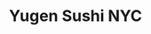 ---
layout: place
title: "Yugen Sushi NYC"
permalink: /new-york/brooklyn/yugen-sushi-nyc.html
stateAbbr: NY
stateName: New York
cityName: Brooklyn
seo:
  name: "Yugen Sushi NYC"
  type: Restaurant
  links: http://yugensushinyc.com/
description: "Looking for sushi in Brooklyn, New York? Check out Yugen Sushi NYC for a delightful Japanese dining experience. Enjoy a variety of sushi and other dishes in ..."
place_id: ChIJCcO5mBFdwokRo6SlfqrctSc
photos:
  - name: >-
      places/ChIJCcO5mBFdwokRo6SlfqrctSc/photos/AeeoHcLNbj2enH0d9qUaamjDgxAKdqzQstYJoEHhmuoCAqF1J5l5Bsqey8FTr3bY_Jq3XloHHZki9CCPyNe40TydsxqZ0ZBGDdj1EH1pjyiMcXu6p4MN32eUPznE_hKsUFU3xGbMidwOSifqkL-saFx87CBAX9GyAvox4fmhIEhTYUHL-E9AhOBZB5O8-W_5mbWY6VTDjsgOEgWijNocTyk6aXkblFL50Ix1iyMmNyS_gfm8ljNqU3uxBgS-rTOv_CnK5BqPP0FS02iygLddR82f5bMzkCaH_85Uyb6MiieT_7pn1g
    widthPx: 1284
    heightPx: 878
    authorAttributions:
      - displayName: Yugen Sushi nyc
        uri: https://maps.google.com/maps/contrib/103572118602462123220
        photoUri: >-
          https://lh3.googleusercontent.com/a-/ALV-UjXGKoBtYWmQDzdwWuzF8x55c9yMifAYtZldlRBvUlI-e9uKIO7r=s100-p-k-no-mo
    flagContentUri: >-
      https://www.google.com/local/imagery/report/?cb_client=maps_api_places.places_api&image_key=!1e10!2sAF1QipPhnCPZ5uh2OkU2OS66wHW6PMRU-lV2eXhO4eBh&hl=en-US
    googleMapsUri: >-
      https://www.google.com/maps/place//data=!3m4!1e2!3m2!1sAF1QipPhnCPZ5uh2OkU2OS66wHW6PMRU-lV2eXhO4eBh!2e10!4m2!3m1!1s0x89c25d1198b9c309:0x27b5dcaa7ea5a4a3
  - name: >-
      places/ChIJCcO5mBFdwokRo6SlfqrctSc/photos/AeeoHcLso7H5Pgp5z0-AogtLNpyl8YHkuZlpQlrLNIRsDzHOg92ldiMvQHGSiVPdW4hA_IM3kZ2V2ysKaar__M8vXTmtygGrozqIeeJbyZL_PFTNnXg77kiN6Sq22gToWUVemd7VQDJ0auwLzGc6GcMODKXelaAUO0l39vlbekwULVIDpVyqzOt815x9QThvnm2PJ1icOpb-MXpIDLy08YM-TsRAAKXDVsg6ej_d60hDdfnvf0ckrs45omAO5yUsDN3eWZChFRaIhtEzgRY04ON6QFuHQ8piodfw1rlMhgiBoTFXeA
    widthPx: 1164
    heightPx: 1245
    authorAttributions:
      - displayName: Yugen Sushi nyc
        uri: https://maps.google.com/maps/contrib/103572118602462123220
        photoUri: >-
          https://lh3.googleusercontent.com/a-/ALV-UjXGKoBtYWmQDzdwWuzF8x55c9yMifAYtZldlRBvUlI-e9uKIO7r=s100-p-k-no-mo
    flagContentUri: >-
      https://www.google.com/local/imagery/report/?cb_client=maps_api_places.places_api&image_key=!1e10!2sAF1QipMVTKNdrKdMmzwKpuAq_otJ4itNHs82lmv1MJjl&hl=en-US
    googleMapsUri: >-
      https://www.google.com/maps/place//data=!3m4!1e2!3m2!1sAF1QipMVTKNdrKdMmzwKpuAq_otJ4itNHs82lmv1MJjl!2e10!4m2!3m1!1s0x89c25d1198b9c309:0x27b5dcaa7ea5a4a3
  - name: >-
      places/ChIJCcO5mBFdwokRo6SlfqrctSc/photos/AeeoHcK-HOtP0wV8ZWsIN9bXDrwjKCm3D617BfdsWI3wMYfEE3NbCyRtK43uz1wY1ZO6VRVrMnUfzhLaviToeuqFKwWNNixF5FFny9RfKOs82OrJAhCEZSuXqOx6Gh1QtFEzdns3Z4tUxh0j0QSZAgkCZB-hYFGpAh2qMC_fbv7rTZsaSSBCi9W3_T_xO9Ve9-b2prsz37I2n1OWdPkExUy8VevQy1lDL_JQYf03MzvbC2Ee2ZBJHfZJ7zXxLMXzW3mkLc5BhJ7f6p34MQHOKk22tnq17c03ED8Q25j_enmop6ce3w
    widthPx: 1080
    heightPx: 857
    authorAttributions:
      - displayName: Yugen Sushi nyc
        uri: https://maps.google.com/maps/contrib/103572118602462123220
        photoUri: >-
          https://lh3.googleusercontent.com/a-/ALV-UjXGKoBtYWmQDzdwWuzF8x55c9yMifAYtZldlRBvUlI-e9uKIO7r=s100-p-k-no-mo
    flagContentUri: >-
      https://www.google.com/local/imagery/report/?cb_client=maps_api_places.places_api&image_key=!1e10!2sAF1QipMesQpFG5FrfkCeYACXt0ljYd-djyDfdpwMYcDJ&hl=en-US
    googleMapsUri: >-
      https://www.google.com/maps/place//data=!3m4!1e2!3m2!1sAF1QipMesQpFG5FrfkCeYACXt0ljYd-djyDfdpwMYcDJ!2e10!4m2!3m1!1s0x89c25d1198b9c309:0x27b5dcaa7ea5a4a3
  - name: >-
      places/ChIJCcO5mBFdwokRo6SlfqrctSc/photos/AeeoHcLxFi9sfc6wpamhQnkx2IHDHPAEB2NT0atfSOJRa_c7jQ_PC8otF9P0fRJafep7q_pn_M97rDKBjgb3bx4gVs20tqQy3SqXPOsER_p0t5ABjkYaQtGuPHB1GHiX5g1hlmnf3A3CqoArvxkXdJWxARWJcIcJHu2dsr0AnAlzSCYX0aZh4jHH2uNllTcgZLWbVqU-2ettUk2GbojHU2mwvBH5bMe44YYGGVy5ahcQOqjdPAS-0U6gmhMWFS7Zyg0J7yd5Uh1ELzLR4XuuqPqcnlFxd-49KNkwgHfHtRHd5Xm7EQ
    widthPx: 1171
    heightPx: 1178
    authorAttributions:
      - displayName: Yugen Sushi nyc
        uri: https://maps.google.com/maps/contrib/103572118602462123220
        photoUri: >-
          https://lh3.googleusercontent.com/a-/ALV-UjXGKoBtYWmQDzdwWuzF8x55c9yMifAYtZldlRBvUlI-e9uKIO7r=s100-p-k-no-mo
    flagContentUri: >-
      https://www.google.com/local/imagery/report/?cb_client=maps_api_places.places_api&image_key=!1e10!2sAF1QipNt9iWWyuMOOJAcHqvb9urD-FVjD2LFf1W8RhbC&hl=en-US
    googleMapsUri: >-
      https://www.google.com/maps/place//data=!3m4!1e2!3m2!1sAF1QipNt9iWWyuMOOJAcHqvb9urD-FVjD2LFf1W8RhbC!2e10!4m2!3m1!1s0x89c25d1198b9c309:0x27b5dcaa7ea5a4a3
  - name: >-
      places/ChIJCcO5mBFdwokRo6SlfqrctSc/photos/AeeoHcLY9eWwPETWeLKi1f6E4nbjsNlj5KYgSkUCVTjxH7TUB5BaQVwUztpw0hNAARTaorbB-9fHvZbEZJQZhQxFObT2QhaGA_VOg6KXMrqJqK5pH-Lut07otHT0f3y5hJ0JRF7lrvLMUT9tX5XfYA64mX7NW5Y995DefEuBmAfPfWdw66fc_b-LG3kCBiBuA4Ka7JD30uMVgiJ50rYGhfve1x_6xVQkJlOakM4Ad3k4UdUs1oKkh8IKJIySy4FP5sAPjd4DYxifw0mdxd5kSvCv2Sjggb3FZQknYBMvLxFse3K7sw
    widthPx: 1188
    heightPx: 1289
    authorAttributions:
      - displayName: Yugen Sushi nyc
        uri: https://maps.google.com/maps/contrib/103572118602462123220
        photoUri: >-
          https://lh3.googleusercontent.com/a-/ALV-UjXGKoBtYWmQDzdwWuzF8x55c9yMifAYtZldlRBvUlI-e9uKIO7r=s100-p-k-no-mo
    flagContentUri: >-
      https://www.google.com/local/imagery/report/?cb_client=maps_api_places.places_api&image_key=!1e10!2sAF1QipPpAm8lbt6XfVtF0p37E_sSvrR_qm2j2N2SHe31&hl=en-US
    googleMapsUri: >-
      https://www.google.com/maps/place//data=!3m4!1e2!3m2!1sAF1QipPpAm8lbt6XfVtF0p37E_sSvrR_qm2j2N2SHe31!2e10!4m2!3m1!1s0x89c25d1198b9c309:0x27b5dcaa7ea5a4a3
  - name: >-
      places/ChIJCcO5mBFdwokRo6SlfqrctSc/photos/AeeoHcKAaqIJMYdWNMD9l_Qo_qUCFDiEgT0beMeYTciqKIMDACeOsvVMzNmTXFH3QwJLXV8gWvOK0WJkWQUt6BhAHvQFOP0SfrvirUCNZ-WY_BcYYVSjKjE6wW-EqOE9zmENQeSsYEI52idCRBGwR4NrdB42A5Kw9nPy-S4advYnUek8De7XM8PGcrzaqg9G1aCBa1LhzinKveM4PTmD1wg7m9bvzUEvTj3-5eYvLo7TwwQWTDjvDiVFHi0kzmFhaEkE8s_QM7dTeMvvzKS7ENhqeYfyM0qbBo7j0AW9_z9B_IrLtqZx9KIuVFC9Y3V1rjD9thUXIJW7PkRLbMewuVNZyMaWB4bEeuU7TjhQSjnKqUng_YCXpbSMzoIa1jONCUf3X6isa8n7vgicik-Ofc4TnE0U-F4WYY7vdd0iZmsj76vNxwxd
    widthPx: 2252
    heightPx: 4000
    authorAttributions:
      - displayName: Amrit S
        uri: https://maps.google.com/maps/contrib/116585435690626968895
        photoUri: >-
          https://lh3.googleusercontent.com/a-/ALV-UjW-4__vEU62UumJqI9s1jiwPlv8orwTSnEt2mupV6-LxjzsRVuPcg=s100-p-k-no-mo
    flagContentUri: >-
      https://www.google.com/local/imagery/report/?cb_client=maps_api_places.places_api&image_key=!1e10!2sCIHM0ogKEICAgICRk-__kQE&hl=en-US
    googleMapsUri: >-
      https://www.google.com/maps/place//data=!3m4!1e2!3m2!1sCIHM0ogKEICAgICRk-__kQE!2e10!4m2!3m1!1s0x89c25d1198b9c309:0x27b5dcaa7ea5a4a3
  - name: >-
      places/ChIJCcO5mBFdwokRo6SlfqrctSc/photos/AeeoHcI3sK7uXosVzjAUkthIPVZPCxCKcBKc-kuzc9PcX1XToniL8DSPnKEKRHxhioQ_CAxV66MXrarePQlz0ZtfO-ybBJij2NGtZMleqbKa5G-GHi-WSvnuhGt2lEPJqJONHzdP4P6BojXVcucUqJAF5B07lcyxWuavVa93eGHFdz4asCPmtlxuQCuQyPfFwyMmlBQU6l5DKEaoHVmzLd098kiH2nlwJXtPumYjKvu3qw3yV42dH9DI6I8aoxkBAaTutLDxIUmkGzT5lUCO2sS_mPXu-u5kVJEKDbIOM64PZV5zf8P0Gy8X-rzwMOdjsH1t1Po_eNwBwsU2jloLS-YewMuSFebsvBDj4u11AEcS0xKFTvsICM2jhNNNOKL3np83uj3O2Hk9DhmB4QIwWAbdFT10jgECR-ag38NQMOSHqcQ
    widthPx: 3024
    heightPx: 4032
    authorAttributions:
      - displayName: Sarah-Mikal Dalusma
        uri: https://maps.google.com/maps/contrib/104937805248044263228
        photoUri: >-
          https://lh3.googleusercontent.com/a-/ALV-UjXathPxX9hgC3KjN8lhdf-R0qOpLkJ74o-Ci3Nz7-WZc9imwaPH=s100-p-k-no-mo
    flagContentUri: >-
      https://www.google.com/local/imagery/report/?cb_client=maps_api_places.places_api&image_key=!1e10!2sCIHM0ogKEICAgIDqoYntUA&hl=en-US
    googleMapsUri: >-
      https://www.google.com/maps/place//data=!3m4!1e2!3m2!1sCIHM0ogKEICAgIDqoYntUA!2e10!4m2!3m1!1s0x89c25d1198b9c309:0x27b5dcaa7ea5a4a3
  - name: >-
      places/ChIJCcO5mBFdwokRo6SlfqrctSc/photos/AeeoHcLcdjJ7n80PoQm0inzJNutX9TqAEKAQcDPix2Ws9jWWkzNNA8Jm0qlUCRAUntNQoRlGmaE3PXx1TPZD6zFue2FzTzHX0Ynw2VV9HldF4KFBoOKdbJ5B3wFBM8NFSaIsaBY2BxSyAKrK_AVfYy_ZoASnwCBV7WGQ7QWjlcH9cZPU2-O4lcZIkzdilG2bROwqPxfGEDa5tX6crtcU5mGyBRQj3uPmbavtz1TdZDXfYWskm7DjBoEm7RNsQlIeMtEEpVqADinC6KcHpWET95p-lwrj7XwxlGPr2s9tZI2mtO6xn8eOadgx1HeH2x73i8h_PdquibqPnOEvwHSQIB-eMAvSSDZjmiGXZ_D_j5C3CvGE2A9CTqDp6KbGWFJ9-_nqmCsBnUgdcw-LUe9bHse_0xXaCTQQ8VbBgI77EQSIMkrELdI
    widthPx: 4032
    heightPx: 3024
    authorAttributions:
      - displayName: Marcos Melendez
        uri: https://maps.google.com/maps/contrib/109706311446161418581
        photoUri: >-
          https://lh3.googleusercontent.com/a-/ALV-UjXNAkVRNr-Cg1nbxZiHbdhmXFVww0WUhmS5EWyh9e1GGLsQUotmFQ=s100-p-k-no-mo
    flagContentUri: >-
      https://www.google.com/local/imagery/report/?cb_client=maps_api_places.places_api&image_key=!1e10!2sCIHM0ogKEICAgIDypN_qnAE&hl=en-US
    googleMapsUri: >-
      https://www.google.com/maps/place//data=!3m4!1e2!3m2!1sCIHM0ogKEICAgIDypN_qnAE!2e10!4m2!3m1!1s0x89c25d1198b9c309:0x27b5dcaa7ea5a4a3
  - name: >-
      places/ChIJCcO5mBFdwokRo6SlfqrctSc/photos/AeeoHcKU9eDBoEKSrmWVXFZtKhHgfYfyRepBlXmtF6BNCZwt9a8yusOam3dO9NmRGeHRG4E8U8juQl6vFO97BHsDlbOBnLLPhgVaxuq9iLiEv6nAsKRUyg4DiTqDbU5Mpoq9l2kBN-r5r5-PdJJjBb9CtLKnFCU7Fl6CKqlchs1mwYYbnQKDivIA6j7cWHPCcJyGJdE_Wpw0x_Vu7XneE3jdSPQuJDdktxVvgQXbD78B7xGue11xHyPN0wm92n2n9Nq6Ux45C1aauuiChrYZtZxd6pwBI-dqVTOFi9ultYWOn_YbTRqrJzxz27pzp8FUvqdVJbT9dZFO1OKMjFADmhI8qJ8S8dGPoXbjismsPWWcwYQiefejgnVU7Yz9WNLeKN8UWzwi-F-kWILIuUz_LQWubjGaEdUv1p1S4Bw-fhCWoV55L2nG
    widthPx: 3024
    heightPx: 4032
    authorAttributions:
      - displayName: Jeb Pasillas
        uri: https://maps.google.com/maps/contrib/116929969713875504622
        photoUri: >-
          https://lh3.googleusercontent.com/a-/ALV-UjV2UCq3YdFSxslw9TxZ9E8dTqjCEk5fJSb6Ve9yPtefx2NTckGb=s100-p-k-no-mo
    flagContentUri: >-
      https://www.google.com/local/imagery/report/?cb_client=maps_api_places.places_api&image_key=!1e10!2sCIHM0ogKEICAgIDq7LvJnQE&hl=en-US
    googleMapsUri: >-
      https://www.google.com/maps/place//data=!3m4!1e2!3m2!1sCIHM0ogKEICAgIDq7LvJnQE!2e10!4m2!3m1!1s0x89c25d1198b9c309:0x27b5dcaa7ea5a4a3
  - name: >-
      places/ChIJCcO5mBFdwokRo6SlfqrctSc/photos/AeeoHcKu9xSKBvXOODH8DZHl2PwlLWH99vpLTccEhLZE2WfFKrjdjyhMktVYMSf7R3aPQj5O1eS_cKfihuDL7pgetHK9ij6NFZabFZh4wWP6lEVsEelr4p51ei80BQc9odtuSevSHVFtO05UpsKUJEeqrGBSwNP2lUi8MgXjIEQXC-vziV_rd649JoN6nHrMK701dM4h2pRayxWMOAhMDjljjFZMZPavrHU_cISxqG07wQnv6o75koaGa02cAeNd672JReorAdIDBbQyNbBbG5uHKA_A21uH0HIy0nHwsWKtcG9Tn70l1jzXwmqnZCsEuDKRMhqcId_GB9W1QMwa4yQ2IN1-A1U9uJGNWwUH80PBH7rpPQa-w757tcRMoW55EhAxp4AkKqgnU_1X9_hoHOdMGSOjYKBHb8nIb39qBEOFWRC7wQ
    widthPx: 3024
    heightPx: 4032
    authorAttributions:
      - displayName: Maria Dmitrieva
        uri: https://maps.google.com/maps/contrib/114433090732996419560
        photoUri: >-
          https://lh3.googleusercontent.com/a-/ALV-UjVElSUHlUMwTmp3SZGb9ufsQH3suYHw2dT-hwEOXVu4VYMo_OA=s100-p-k-no-mo
    flagContentUri: >-
      https://www.google.com/local/imagery/report/?cb_client=maps_api_places.places_api&image_key=!1e10!2sCIHM0ogKEICAgID8n6DeHg&hl=en-US
    googleMapsUri: >-
      https://www.google.com/maps/place//data=!3m4!1e2!3m2!1sCIHM0ogKEICAgID8n6DeHg!2e10!4m2!3m1!1s0x89c25d1198b9c309:0x27b5dcaa7ea5a4a3
address: 63 Grand St, Brooklyn, NY 11249, USA
street: 63 Grand St
city: Brooklyn
state: NY
zip: '11249'
country: USA
neighborhood: Williamsburg
latitude: '40.716096'
longitude: '-73.964839'
accessibility_options:
  wheelchairAccessibleParking: false
business_status: OPERATIONAL
name: Yugen Sushi NYC
google_maps_links:
  directionsUri: >-
    https://www.google.com/maps/dir//''/data=!4m7!4m6!1m1!4e2!1m2!1m1!1s0x89c25d1198b9c309:0x27b5dcaa7ea5a4a3!3e0
  placeUri: https://maps.google.com/?cid=2861435763091154083
  writeAReviewUri: >-
    https://www.google.com/maps/place//data=!4m3!3m2!1s0x89c25d1198b9c309:0x27b5dcaa7ea5a4a3!12e1
  reviewsUri: >-
    https://www.google.com/maps/place//data=!4m4!3m3!1s0x89c25d1198b9c309:0x27b5dcaa7ea5a4a3!9m1!1b1
  photosUri: >-
    https://www.google.com/maps/place//data=!4m3!3m2!1s0x89c25d1198b9c309:0x27b5dcaa7ea5a4a3!10e5
primary_type: Sushi Restaurant
opening_hours:
  regular: null
  current: null
secondary_opening_hours:
  regular:
    weekdayDescriptions: null
    type: null
  current:
    weekdayDescriptions: null
    type: null
phone: (347) 707-0687
price_level: null
price_range: $10 &ndash; $20
rating: '4.7'
rating_count: 110
website: http://yugensushinyc.com/
reviews:
  - name: >-
      places/ChIJCcO5mBFdwokRo6SlfqrctSc/reviews/ChZDSUhNMG9nS0VJQ0FnSURxb1ludFlBEAE
    relativePublishTimeDescription: 3 years ago
    rating: 5
    text:
      text: >-
        This is the best Sushi Place I’ve been to in Brooklyn (and believe me
        there are a lot of great places). Their special sushis like the Spider
        Roll, the Nebula rolls are delicious but what took the crown for me the
        the Andromeda Crispy Roll, it is an absolute MUST.


        In terms of desert, they also exceed expectations, the crepes there are
        as delicious as they look in the pictures.


        Of course the location could be better, but Yugen is deffinitly worth
        the try if you want to eat somewhere after a party or if you are just
        hanging out with friends!
      languageCode: en
    originalText:
      text: >-
        This is the best Sushi Place I’ve been to in Brooklyn (and believe me
        there are a lot of great places). Their special sushis like the Spider
        Roll, the Nebula rolls are delicious but what took the crown for me the
        the Andromeda Crispy Roll, it is an absolute MUST.


        In terms of desert, they also exceed expectations, the crepes there are
        as delicious as they look in the pictures.


        Of course the location could be better, but Yugen is deffinitly worth
        the try if you want to eat somewhere after a party or if you are just
        hanging out with friends!
      languageCode: en
    authorAttribution:
      displayName: Sarah-Mikal Dalusma
      uri: https://www.google.com/maps/contrib/104937805248044263228/reviews
      photoUri: >-
        https://lh3.googleusercontent.com/a-/ALV-UjXathPxX9hgC3KjN8lhdf-R0qOpLkJ74o-Ci3Nz7-WZc9imwaPH=s128-c0x00000000-cc-rp-mo-ba4
    publishTime: '2021-07-10T23:27:50.196691Z'
    flagContentUri: >-
      https://www.google.com/local/review/rap/report?postId=ChZDSUhNMG9nS0VJQ0FnSURxb1ludFlBEAE&d=17924085&t=1
    googleMapsUri: >-
      https://www.google.com/maps/reviews/data=!4m6!14m5!1m4!2m3!1sChZDSUhNMG9nS0VJQ0FnSURxb1ludFlBEAE!2m1!1s0x89c25d1198b9c309:0x27b5dcaa7ea5a4a3
  - name: >-
      places/ChIJCcO5mBFdwokRo6SlfqrctSc/reviews/ChdDSUhNMG9nS0VJQ0FnSUNEMjcyNDBnRRAB
    relativePublishTimeDescription: a year ago
    rating: 5
    text:
      text: >-
        A secret spot tucked away in Bushwick. Don’t sleep on this spot because
        of the location, being originally from Seattle, I’ve found the sushi on
        the East Coast difficult to find unless you want to splurge. I’ve
        finally found it: a spot with fantastic sushi at a reasonable price on
        the best coast! The owner and chef is super hospitable and clearly knows
        his stuff apparent in his menu. The support team are also very friendly,
        we came in later in the evening way past the dinner rush and the team
        didn’t skip a beat and greeted us as if they just had started their
        shift and it was light out still! Strongly suggest you try out this spot
        if you can, you won’t be disappointed.
      languageCode: en
    originalText:
      text: >-
        A secret spot tucked away in Bushwick. Don’t sleep on this spot because
        of the location, being originally from Seattle, I’ve found the sushi on
        the East Coast difficult to find unless you want to splurge. I’ve
        finally found it: a spot with fantastic sushi at a reasonable price on
        the best coast! The owner and chef is super hospitable and clearly knows
        his stuff apparent in his menu. The support team are also very friendly,
        we came in later in the evening way past the dinner rush and the team
        didn’t skip a beat and greeted us as if they just had started their
        shift and it was light out still! Strongly suggest you try out this spot
        if you can, you won’t be disappointed.
      languageCode: en
    authorAttribution:
      displayName: Ana Versoza
      uri: https://www.google.com/maps/contrib/105066036810286596314/reviews
      photoUri: >-
        https://lh3.googleusercontent.com/a-/ALV-UjUmYwaHGel6dVn-ebif0SwJGiqoHXXveSru8Xfd8PUk8q5euuMZ=s128-c0x00000000-cc-rp-mo-ba2
    publishTime: '2024-04-02T02:10:10.021848Z'
    flagContentUri: >-
      https://www.google.com/local/review/rap/report?postId=ChdDSUhNMG9nS0VJQ0FnSUNEMjcyNDBnRRAB&d=17924085&t=1
    googleMapsUri: >-
      https://www.google.com/maps/reviews/data=!4m6!14m5!1m4!2m3!1sChdDSUhNMG9nS0VJQ0FnSUNEMjcyNDBnRRAB!2m1!1s0x89c25d1198b9c309:0x27b5dcaa7ea5a4a3
  - name: >-
      places/ChIJCcO5mBFdwokRo6SlfqrctSc/reviews/ChZDSUhNMG9nS0VJQ0FnSUNSazQtcVpREAE
    relativePublishTimeDescription: 2 years ago
    rating: 5
    text:
      text: >-
        This is easily the best sushi I've ordered since I moved to Bushwick
        almost 2 years ago. It's so, so good. Andromeda crispy rice is fire.
        Orion roll with the torched salmon is also incredible (I ate it too fast
        to take a pic.) Nebula roll is fresh and delicious. I tried the Moshi
        sparkling yuzu unsweetened and it's the absolute perfect flavor for me.
        Slightly tart and so citrusy and light. This place is 10/10 and
        definitely my new go-to for sushi!
      languageCode: en
    originalText:
      text: >-
        This is easily the best sushi I've ordered since I moved to Bushwick
        almost 2 years ago. It's so, so good. Andromeda crispy rice is fire.
        Orion roll with the torched salmon is also incredible (I ate it too fast
        to take a pic.) Nebula roll is fresh and delicious. I tried the Moshi
        sparkling yuzu unsweetened and it's the absolute perfect flavor for me.
        Slightly tart and so citrusy and light. This place is 10/10 and
        definitely my new go-to for sushi!
      languageCode: en
    authorAttribution:
      displayName: Amrit S
      uri: https://www.google.com/maps/contrib/116585435690626968895/reviews
      photoUri: >-
        https://lh3.googleusercontent.com/a-/ALV-UjW-4__vEU62UumJqI9s1jiwPlv8orwTSnEt2mupV6-LxjzsRVuPcg=s128-c0x00000000-cc-rp-mo-ba5
    publishTime: '2023-04-10T02:25:13.738322Z'
    flagContentUri: >-
      https://www.google.com/local/review/rap/report?postId=ChZDSUhNMG9nS0VJQ0FnSUNSazQtcVpREAE&d=17924085&t=1
    googleMapsUri: >-
      https://www.google.com/maps/reviews/data=!4m6!14m5!1m4!2m3!1sChZDSUhNMG9nS0VJQ0FnSUNSazQtcVpREAE!2m1!1s0x89c25d1198b9c309:0x27b5dcaa7ea5a4a3
  - name: >-
      places/ChIJCcO5mBFdwokRo6SlfqrctSc/reviews/ChZDSUhNMG9nS0VJQ0FnSUNQNXJTMFZ3EAE
    relativePublishTimeDescription: 4 months ago
    rating: 5
    text:
      text: >-
        Best sushi I’ve ever ordered, in fact, some of the best sushi I’ve ever
        had period. Sadly uber eats removed them from their list of vendors, so
        I use door dash. I truly have to stop myself from ordering almost every
        day, or else I’d go broke buying sushi. Kani empanadas, volcano gamma
        roll, Antares roll, draco roll and taurus crispy rice are some of my
        faves, but the Andromeda crispy rice is a must have. I see that they now
        serve crepes, a variety of bao buns, carne asada potstickers and birria
        soup dumplings. I’ll definitely be planning a trip to Bushwick to check
        them out in person.
      languageCode: en
    originalText:
      text: >-
        Best sushi I’ve ever ordered, in fact, some of the best sushi I’ve ever
        had period. Sadly uber eats removed them from their list of vendors, so
        I use door dash. I truly have to stop myself from ordering almost every
        day, or else I’d go broke buying sushi. Kani empanadas, volcano gamma
        roll, Antares roll, draco roll and taurus crispy rice are some of my
        faves, but the Andromeda crispy rice is a must have. I see that they now
        serve crepes, a variety of bao buns, carne asada potstickers and birria
        soup dumplings. I’ll definitely be planning a trip to Bushwick to check
        them out in person.
      languageCode: en
    authorAttribution:
      displayName: Natasha Bailey
      uri: https://www.google.com/maps/contrib/101865098198346211511/reviews
      photoUri: >-
        https://lh3.googleusercontent.com/a/ACg8ocK9YfOm-aiVqbog9_fL33D2-aSp7RG40j8atZQyIdu3jq4_CQ=s128-c0x00000000-cc-rp-mo-ba4
    publishTime: '2024-11-23T23:37:12.784084Z'
    flagContentUri: >-
      https://www.google.com/local/review/rap/report?postId=ChZDSUhNMG9nS0VJQ0FnSUNQNXJTMFZ3EAE&d=17924085&t=1
    googleMapsUri: >-
      https://www.google.com/maps/reviews/data=!4m6!14m5!1m4!2m3!1sChZDSUhNMG9nS0VJQ0FnSUNQNXJTMFZ3EAE!2m1!1s0x89c25d1198b9c309:0x27b5dcaa7ea5a4a3
  - name: >-
      places/ChIJCcO5mBFdwokRo6SlfqrctSc/reviews/ChZDSUhNMG9nS0VJQ0FnSURiaUxHaUF3EAE
    relativePublishTimeDescription: 8 months ago
    rating: 5
    text:
      text: >-
        I fantasize about Yugen sushi almost every week. It’s the best sushi
        I’ve had for takeout, and I have to stop myself from ordering from them
        all the time bc I’d bankrupt myself getting the crispy rice every day.
        The crispy rice is crazy good and comparable to high end places I’ve
        tried. The specialty rolls are killer.


        I’d only get takeout here because the ambiance is kind of meh. But the
        sushi is so good it feels like I’m getting a fancy experience for cheap.
        Yugen is higher priced than other neighborhood spots but it’s 100% worth
        it.
      languageCode: en
    originalText:
      text: >-
        I fantasize about Yugen sushi almost every week. It’s the best sushi
        I’ve had for takeout, and I have to stop myself from ordering from them
        all the time bc I’d bankrupt myself getting the crispy rice every day.
        The crispy rice is crazy good and comparable to high end places I’ve
        tried. The specialty rolls are killer.


        I’d only get takeout here because the ambiance is kind of meh. But the
        sushi is so good it feels like I’m getting a fancy experience for cheap.
        Yugen is higher priced than other neighborhood spots but it’s 100% worth
        it.
      languageCode: en
    authorAttribution:
      displayName: Jae Hyun Ha
      uri: https://www.google.com/maps/contrib/105758711649440857630/reviews
      photoUri: >-
        https://lh3.googleusercontent.com/a-/ALV-UjWS-SdTvIObdAXrtbk4lta6JqMvPfBqsCS5FjcGUPpb6gtAGatF=s128-c0x00000000-cc-rp-mo-ba3
    publishTime: '2024-08-01T12:12:38.983163Z'
    flagContentUri: >-
      https://www.google.com/local/review/rap/report?postId=ChZDSUhNMG9nS0VJQ0FnSURiaUxHaUF3EAE&d=17924085&t=1
    googleMapsUri: >-
      https://www.google.com/maps/reviews/data=!4m6!14m5!1m4!2m3!1sChZDSUhNMG9nS0VJQ0FnSURiaUxHaUF3EAE!2m1!1s0x89c25d1198b9c309:0x27b5dcaa7ea5a4a3
parking_options:
  freeStreetParking: true
payment_options:
  acceptsCreditCards: true
  acceptsDebitCards: true
  acceptsCashOnly: false
  acceptsNfc: true
allow_dogs: null
curbside_pickup: false
delivery: true
dine_in: true
good_for_children: false
good_for_groups: null
good_for_sports: false
live_music: false
menu_for_children: false
outdoor_seating: false
reservable: null
restroom: true
serves_beer: true
serves_breakfast: null
serves_brunch: false
serves_cocktails: true
serves_coffee: false
serves_dinner: true
serves_dessert: true
serves_lunch: null
serves_vegetarian_food: true
serves_wine: true
takeout: true
summary: null

---